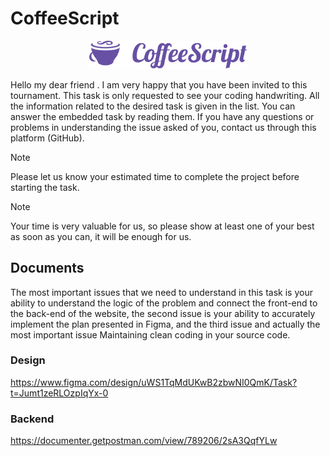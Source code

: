 # CoffeeScript


<div align="center">
<img src="h.png" width="50%" style="text-align-all:center; ">
</div>



Hello my dear friend .
I am very happy that you have been invited to this tournament.
This task is only requested to see your coding handwriting.
All the information related to the desired task is given in the list. You can answer the embedded task by reading them.
If you have any questions or problems in understanding the issue asked of you, contact us through this platform (GitHub).

> [!NOTE]
> Please let us know your estimated time to complete the project before starting the task.

> [!NOTE]
> Your time is very valuable for us, so please show at least one of your best as soon as you can, it will be enough for us.

## Documents

The most important issues that we need to understand in this task is your ability to understand the logic of the problem and connect the front-end to the back-end of the website, the second issue is your ability to accurately implement the plan presented in Figma, and the third issue and actually the most important issue Maintaining clean coding in your source code.



### Design
https://www.figma.com/design/uWS1TqMdUKwB2zbwNI0QmK/Task?t=Jumt1zeRLOzpIqYx-0

### Backend
https://documenter.getpostman.com/view/789206/2sA3QqfYLw

